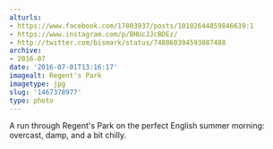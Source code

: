 ```yaml
---
alturls:
- https://www.facebook.com/17803937/posts/10102644859846639:1
- https://www.instagram.com/p/BHUcJJcBDEz/
- http://twitter.com/bismark/status/748860394593087488
archive:
- 2016-07
date: '2016-07-01T13:16:17'
imagealt: Regent's Park
imagetype: jpg
slug: '1467378977'
type: photo
---
```


A run through Regent's Park on the perfect English summer morning:
overcast, damp, and a bit chilly.
